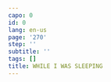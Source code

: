 ```yaml
---
capo: 0
id: 0
lang: en-us
page: '270'
step: ''
subtitle: ''
tags: []
title: WHILE I WAS SLEEPING
---
```

